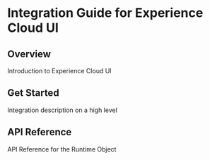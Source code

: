 # Integration Guide for Experience Cloud UI

## Overview

Introduction to Experience Cloud UI

## Get Started

Integration description on a high level

## API Reference

API Reference for the Runtime Object